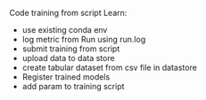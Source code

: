 Code training from script
Learn:
- use existing conda env
- log metric from Run using run.log
- submit training from script
- upload data to data store
- create tabular dataset from csv file in datastore
- Register trained models
- add param to training script